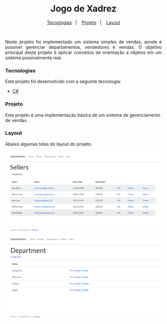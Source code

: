 <h1 align="center">Jogo de Xadrez</h1>
<p align="center">
  <a href="#tecnologias">Tecnologias</a>&nbsp;&nbsp;&nbsp;|&nbsp;&nbsp;&nbsp;
  <a href="#projeto">Projeto</a>&nbsp;&nbsp;&nbsp;|&nbsp;&nbsp;&nbsp;
  <a href="#layout">Layout</a>
</p>
<br/>
<p align="justify"> Neste projeto foi implementado um sistema simples de vendas, aonde é possível gerenciar departamentos, vendedores e vendas.
  O objetivo principal deste projeto é aplicar conceitos de orientação a objetos em um sistema possívelmente real.
</p>
<h3 align="left">Tecnologias</h3>
Este projeto foi desenvolvido com a seguinte tecnologia:
<ul>
<li><a href="https://docs.microsoft.com/pt-br/dotnet/csharp/getting-started/introduction-to-the-csharp-language-and-the-net-framework">C#</a></li>
</ul>
<h3 align="left">Projeto</h3>
Este projeto é uma implementação básica de um sistema de gerenciamento de vendas.
<h3 align="left">Layout</h3>
Abaixo algumas telas do layout do projeto.<br/><br/>
<img src="https://github.com/ronaldops06/SalesWebMvc/blob/master/.github/Seller.png" />
<img src="https://github.com/ronaldops06/SalesWebMvc/blob/master/.github/Department.png" />
